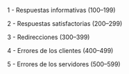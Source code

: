 1 - Respuestas informativas (100–199)

2 - Respuestas satisfactorias (200–299)

3 - Redirecciones (300–399)

4 - Errores de los clientes (400–499)

5 - Errores de los servidores (500–599)
